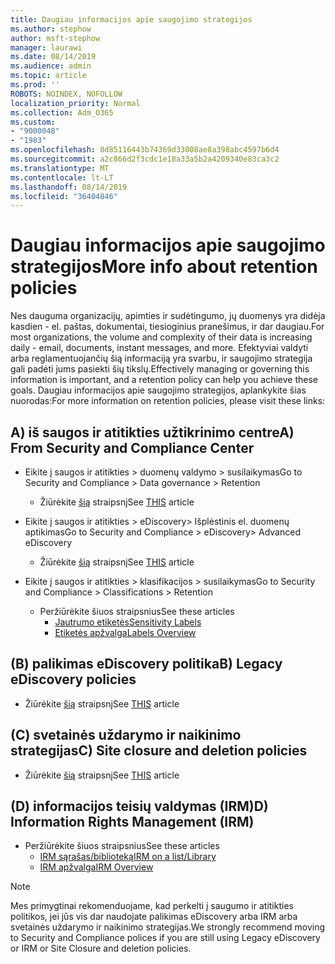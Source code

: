 ```yaml
---
title: Daugiau informacijos apie saugojimo strategijos
ms.author: stephow
author: msft-stephow
manager: laurawi
ms.date: 08/14/2019
ms.audience: admin
ms.topic: article
ms.prod: ''
ROBOTS: NOINDEX, NOFOLLOW
localization_priority: Normal
ms.collection: Adm_O365
ms.custom:
- "9000048"
- "1983"
ms.openlocfilehash: 8d85116443b74369d33008ae8a398abc4597b6d4
ms.sourcegitcommit: a2c866d2f3cdc1e18a33a5b2a4209340e83ca3c2
ms.translationtype: MT
ms.contentlocale: lt-LT
ms.lasthandoff: 08/14/2019
ms.locfileid: "36404846"
---
```

# <a name="more-info-about-retention-policies"></a><span data-ttu-id="077f6-102">Daugiau informacijos apie saugojimo strategijos</span><span class="sxs-lookup"><span data-stu-id="077f6-102">More info about retention policies</span></span>

<span data-ttu-id="077f6-103">Nes dauguma organizacijų, apimties ir sudėtingumo, jų duomenys yra didėja kasdien - el. paštas, dokumentai, tiesioginius pranešimus, ir dar daugiau.</span><span class="sxs-lookup"><span data-stu-id="077f6-103">For most organizations, the volume and complexity of their data is increasing daily - email, documents, instant messages, and more.</span></span> <span data-ttu-id="077f6-104">Efektyviai valdyti arba reglamentuojančių šią informaciją yra svarbu, ir saugojimo strategija gali padėti jums pasiekti šių tikslų.</span><span class="sxs-lookup"><span data-stu-id="077f6-104">Effectively managing or governing this information is important, and a retention policy can help you achieve these goals.</span></span> <span data-ttu-id="077f6-105">Daugiau informacijos apie saugojimo strategijos, aplankykite šias nuorodas:</span><span class="sxs-lookup"><span data-stu-id="077f6-105">For more information on retention policies, please visit these links:</span></span>

## <a name="a-from-security-and-compliance-center"></a><span data-ttu-id="077f6-106">A) iš saugos ir atitikties užtikrinimo centre</span><span class="sxs-lookup"><span data-stu-id="077f6-106">A) From Security and Compliance Center</span></span>

- <span data-ttu-id="077f6-107">Eikite į saugos ir atitikties > duomenų valdymo > susilaikymas</span><span class="sxs-lookup"><span data-stu-id="077f6-107">Go to Security and Compliance > Data governance > Retention</span></span>
  - <span data-ttu-id="077f6-108">Žiūrėkite [šią](https://docs.microsoft.com/en-us/office365/securitycompliance/retention-policies) straipsnį</span><span class="sxs-lookup"><span data-stu-id="077f6-108">See [THIS](https://docs.microsoft.com/en-us/office365/securitycompliance/retention-policies) article</span></span>

- <span data-ttu-id="077f6-109">Eikite į saugos ir atitikties > eDiscovery> Išplėstinis el. duomenų aptikimas</span><span class="sxs-lookup"><span data-stu-id="077f6-109">Go to Security and Compliance > eDiscovery> Advanced eDiscovery</span></span> 
  - <span data-ttu-id="077f6-110">Žiūrėkite [šią](https://docs.microsoft.com/en-us/office365/securitycompliance/ediscovery-cases) straipsnį</span><span class="sxs-lookup"><span data-stu-id="077f6-110">See [THIS](https://docs.microsoft.com/en-us/office365/securitycompliance/ediscovery-cases) article</span></span>

- <span data-ttu-id="077f6-111">Eikite į saugos ir atitikties > klasifikacijos > susilaikymas</span><span class="sxs-lookup"><span data-stu-id="077f6-111">Go to Security and Compliance > Classifications > Retention</span></span>
  - <span data-ttu-id="077f6-112">Peržiūrėkite šiuos straipsnius</span><span class="sxs-lookup"><span data-stu-id="077f6-112">See these articles</span></span>
    - [<span data-ttu-id="077f6-113">Jautrumo etiketės</span><span class="sxs-lookup"><span data-stu-id="077f6-113">Sensitivity Labels</span></span>](https://docs.microsoft.com/en-us/office365/securitycompliance/sensitivity-labels)
    - [<span data-ttu-id="077f6-114">Etiketės apžvalga</span><span class="sxs-lookup"><span data-stu-id="077f6-114">Labels Overview</span></span>](https://docs.microsoft.com/en-us/office365/securitycompliance/labels)

## <a name="b-legacy-ediscovery-policies"></a><span data-ttu-id="077f6-115">(B) palikimas eDiscovery politika</span><span class="sxs-lookup"><span data-stu-id="077f6-115">B) Legacy eDiscovery policies</span></span>

- <span data-ttu-id="077f6-116">Žiūrėkite [šią](https://support.office.com/en-us/article/Set-up-an-eDiscovery-Center-in-SharePoint-Online-A18F8975-AA7F-43B4-A7D6-001D14744D8E) straipsnį</span><span class="sxs-lookup"><span data-stu-id="077f6-116">See [THIS](https://support.office.com/en-us/article/Set-up-an-eDiscovery-Center-in-SharePoint-Online-A18F8975-AA7F-43B4-A7D6-001D14744D8E) article</span></span>

## <a name="c-site-closure-and-deletion-policies"></a><span data-ttu-id="077f6-117">(C) svetainės uždarymo ir naikinimo strategijas</span><span class="sxs-lookup"><span data-stu-id="077f6-117">C) Site closure and deletion policies</span></span>

- <span data-ttu-id="077f6-118">Žiūrėkite [šią](https://support.office.com/en-us/article/Use-policies-for-site-closure-and-deletion-A8280D82-27FD-48C5-9ADF-8A5431208BA5) straipsnį</span><span class="sxs-lookup"><span data-stu-id="077f6-118">See [THIS](https://support.office.com/en-us/article/Use-policies-for-site-closure-and-deletion-A8280D82-27FD-48C5-9ADF-8A5431208BA5) article</span></span>  

## <a name="d-information-rights-management-irm"></a><span data-ttu-id="077f6-119">(D) informacijos teisių valdymas (IRM)</span><span class="sxs-lookup"><span data-stu-id="077f6-119">D) Information Rights Management (IRM)</span></span>

- <span data-ttu-id="077f6-120">Peržiūrėkite šiuos straipsnius</span><span class="sxs-lookup"><span data-stu-id="077f6-120">See these articles</span></span>
  - [<span data-ttu-id="077f6-121">IRM sąrašas/biblioteką</span><span class="sxs-lookup"><span data-stu-id="077f6-121">IRM on a list/Library</span></span>](https://support.office.com/en-us/article/apply-information-rights-management-to-a-list-or-library-3bdb5c4e-94fc-4741-b02f-4e7cc3c54aa1)
  - [<span data-ttu-id="077f6-122">IRM apžvalga</span><span class="sxs-lookup"><span data-stu-id="077f6-122">IRM Overview</span></span>](https://support.office.com/en-us/article/create-and-apply-information-management-policies-eb501fe9-2ef6-4150-945a-65a6451ee9e9)

> [!Note]
> <span data-ttu-id="077f6-123">Mes primygtinai rekomenduojame, kad perkelti į saugumo ir atitikties politikos, jei jūs vis dar naudojate palikimas eDiscovery arba IRM arba svetainės uždarymo ir naikinimo strategijas.</span><span class="sxs-lookup"><span data-stu-id="077f6-123">We strongly recommend moving to Security and Compliance polices if you are still using Legacy eDiscovery or IRM or Site Closure and deletion policies.</span></span>
